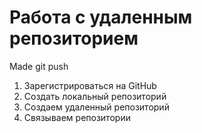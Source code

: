 # Работа с удаленным репозиторием
Made git push

1. Зарегистрироваться на GitHub
2. Создать локальный репозиторий
3. Создаем удаленный репозиторий 
4. Связываем репозитории
